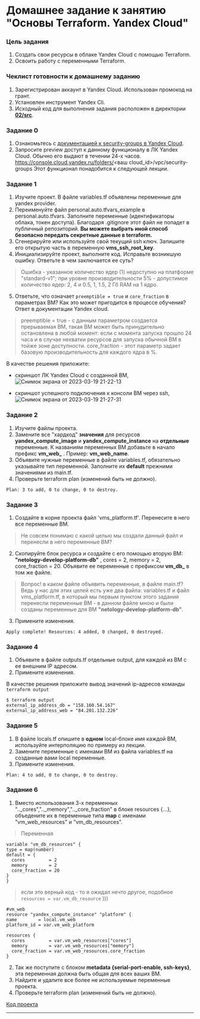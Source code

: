 # Домашнее задание к занятию "Основы Terraform. Yandex Cloud"

### Цель задания

1. Создать свои ресурсы в облаке Yandex Cloud с помощью Terraform.
2. Освоить работу с переменными Terraform.


### Чеклист готовности к домашнему заданию

1. Зарегистрирован аккаунт в Yandex Cloud. Использован промокод на грант.
2. Установлен инструмент Yandex Cli.
3. Исходный код для выполнения задания расположен в директории [**02/src**](https://github.com/netology-code/ter-homeworks/tree/main/02/src).


### Задание 0

1. Ознакомьтесь с [документацией к security-groups в Yandex Cloud](https://cloud.yandex.ru/docs/vpc/concepts/security-groups?from=int-console-help-center-or-nav).
2. Запросите preview доступ к данному функционалу в ЛК Yandex Cloud. Обычно его выдают в течении 24-х часов.
https://console.cloud.yandex.ru/folders/<ваш cloud_id>/vpc/security-groups
Этот функционал понадобится к следующей лекции. 


### Задание 1

1. Изучите проект. В файле variables.tf объявлены переменные для yandex provider.
2. Переименуйте файл personal.auto.tfvars_example в personal.auto.tfvars. Заполните переменные (идентификаторы облака, токен доступа). Благодаря .gitignore этот файл не попадет в публичный репозиторий. **Вы можете выбрать иной способ безопасно передать секретные данные в terraform.**
3. Сгенерируйте или используйте свой текущий ssh ключ. Запишите его открытую часть в переменную **vms_ssh_root_key**.
4. Инициализируйте проект, выполните код. Исправьте возникшую ошибку. Ответьте в чем заключается ее суть?
> Ошибка - указанное количество ядер (1) недоступно на платформе "standard-v1"; при уровне производительности 5% - допустимое количество ядер: 2, 4 и 0.5, 1, 1.5, 2 Гб RAM на 1 ядро.

5. Ответьте, что означает ```preemptible = true``` и ```core_fraction``` в параметрах ВМ? Как это может пригодится в процессе обучения? Ответ в документации Yandex cloud.
>preemptible = true - с данным параметром создается прерываемая ВМ, такая ВМ может быть принудительно остановлена в любой момент: если с момента запуска прошло 24 часа и в случае нехватки ресурсов для запуска обычной ВМ в тойже зоне доступности.
>core_fraction - этот параметр задает базовую производительность для каждого ядра в %.

В качестве решения приложите:
- скриншот ЛК Yandex Cloud с созданной ВМ,
![Снимок экрана от 2023-03-19 21-22-13](https://user-images.githubusercontent.com/108893621/226434921-72598511-a0ec-498a-b306-a3ec593728d4.png)


- скриншот успешного подключения к консоли ВМ через ssh,
![Снимок экрана от 2023-03-19 21-27-31](https://user-images.githubusercontent.com/108893621/226434959-65d341b7-9c90-43cf-86a6-fdd4e75f8887.png)


### Задание 2

1. Изучите файлы проекта.
2. Замените все "хардкод" **значения** для ресурсов **yandex_compute_image** и **yandex_compute_instance** на **отдельные** переменные. К названиям переменных ВМ добавьте в начало префикс **vm_web_** .  Пример: **vm_web_name**.
2. Объявите нужные переменные в файле variables.tf, обязательно указывайте тип переменной. Заполните их **default** прежними значениями из main.tf. 
3. Проверьте terraform plan (изменений быть не должно). 
```
Plan: 3 to add, 0 to change, 0 to destroy.
```

### Задание 3

1. Создайте в корне проекта файл 'vms_platform.tf'. Перенесите в него все переменные ВМ.
  >Не совсем понимаю с какой целью мы создали данный файл и перенесли в него переменные ВМ?

2. Скопируйте блок ресурса и создайте с его помощью вторую ВМ: **"netology-develop-platform-db"** ,  cores  = 2, memory = 2, core_fraction = 20. Объявите ее переменные с префиксом **vm_db_** в том же файле.
  >Вопрос! в каком файле объявить переменные, в файле main.tf? Ведь у нас для этих целей есть уже два файла: variables.tf и файл vms_platform.tf, в который мы первым пунктом этого задания перенесли переменные ВМ - в данном файле мною и были созданы переменные для ВМ **"netology-develop-platform-db"**.
3. Примените изменения.
```
Apply complete! Resources: 4 added, 0 changed, 0 destroyed.
```

### Задание 4

1. Объявите в файле outputs.tf отдельные output, для каждой из ВМ с ее внешним IP адресом.
2. Примените изменения.

В качестве решения приложите вывод значений ip-адресов команды ```terraform output```
```
$ terraform output
external_ip_address_db = "158.160.54.167"
external_ip_address_web = "84.201.132.226"
```

### Задание 5

1. В файле locals.tf опишите в **одном** local-блоке имя каждой ВМ, используйте интерполяцию по примеру из лекции.
2. Замените переменные с именами ВМ из файла variables.tf на созданные вами local переменные.
3. Примените изменения.
```
Plan: 4 to add, 0 to change, 0 to destroy.
```

### Задание 6

1. Вместо использования 3-х переменных  ".._cores",".._memory",".._core_fraction" в блоке  resources {...}, объедените их в переменные типа **map** с именами "vm_web_resources" и "vm_db_resources".
  >Переменная
  ```
  variable "vm_db_resources" {
  type = map(number)
  default = {
    cores         = 2
    memory        = 2
    core_fraction = 20
  }
}
```
  > если это верный код - то я ожидал нечто другое, подобное ```resources = var.vm_db_resource``` )))
  ```
  #vm_web
resource "yandex_compute_instance" "platform" {
  name        = local.vm_web
  platform_id = var.vm_web_platform

  resources {
    cores         = var.vm_web_resources["cores"]
    memory        = var.vm_web_resources["memory"]
    core_fraction = var.vm_web_resources.core_fraction
  }
```
2. Так же поступите с блоком **metadata {serial-port-enable, ssh-keys}**, эта переменная должна быть общая для всех ваших ВМ.
3. Найдите и удалите все более не используемые переменные проекта.
4. Проверьте terraform plan (изменений быть не должно).

[Код проекта](https://github.com/YTimashev/devops_terraform_hw/tree/terraform-02/ter_hw_02/src)

------
